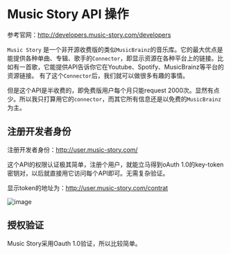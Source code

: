 # Music Story API 操作

参考官网：http://developers.music-story.com/developers

`Music Story` 是一个非开源收费版的类似`MusicBrainz`的音乐库。它的最大优点是能提供各种单曲、专辑、歌手的`Connector`，即显示资源在各种平台上的链接。比如有一首歌，它能提供API告诉你它在Youtube、Spotify、MusicBrainz等平台的资源链接。
有了这个`Connector`后，我们就可以做很多有趣的事情。

但是这个API是半收费的，即免费版用户每个月只能request 2000次。显然有点少。所以我只打算用它的`connector`，而其它所有信息还是以免费的`MusicBrainz`为主。


## 注册开发者身份

注册开发者身份：http://user.music-story.com/

这个API的权限认证极其简单，注册个用户，就能立马得到oAuth 1.0的key-token密钥对，以后就直接用它访问每个API即可。无需复杂验证。

显示token的地址为：http://user.music-story.com/contrat

![image](https://user-images.githubusercontent.com/14041622/49683319-a95e4e80-fafd-11e8-8d54-6d9504f109dd.png)


## 授权验证

Music Story采用Oauth 1.0验证，所以比较简单。

